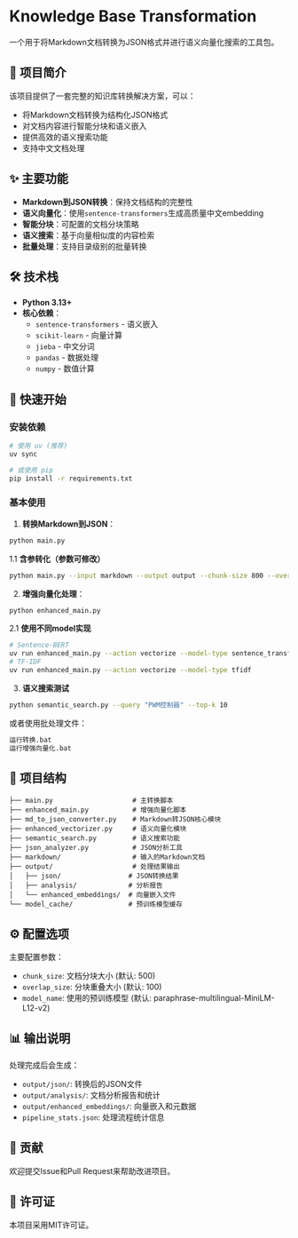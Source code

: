 # Knowledge Base Transformation

一个用于将Markdown文档转换为JSON格式并进行语义向量化搜索的工具包。

## 📄 项目简介

该项目提供了一套完整的知识库转换解决方案，可以：
- 将Markdown文档转换为结构化JSON格式
- 对文档内容进行智能分块和语义嵌入
- 提供高效的语义搜索功能
- 支持中文文档处理

## ✨ 主要功能

- **Markdown到JSON转换**：保持文档结构的完整性
- **语义向量化**：使用`sentence-transformers`生成高质量中文embedding
- **智能分块**：可配置的文档分块策略
- **语义搜索**：基于向量相似度的内容检索
- **批量处理**：支持目录级别的批量转换

## 🛠️ 技术栈

- **Python 3.13+**
- **核心依赖**：
  - `sentence-transformers` - 语义嵌入
  - `scikit-learn` - 向量计算
  - `jieba` - 中文分词
  - `pandas` - 数据处理
  - `numpy` - 数值计算

## 🚀 快速开始

### 安装依赖

```bash
# 使用 uv (推荐)
uv sync

# 或使用 pip
pip install -r requirements.txt
```

### 基本使用

1. **转换Markdown到JSON**：
```bash
python main.py
```

1.1 **含参转化（参数可修改）**
```bash
python main.py --input markdown --output output --chunk-size 800 --overlap-size 150
```

2. **增强向量化处理**：
```bash
python enhanced_main.py
```

2.1 **使用不同model实现**
```bash
# Sentence-BERT
uv run enhanced_main.py --action vectorize --model-type sentence_transformers
# TF-IDF
uv run enhanced_main.py --action vectorize --model-type tfidf
```
3. **语义搜索测试**
```bash
python semantic_search.py --query "PWM控制器" --top-k 10
```

或者使用批处理文件：
```bash
运行转换.bat
运行增强向量化.bat
```

## 📁 项目结构

```
├── main.py                    # 主转换脚本
├── enhanced_main.py           # 增强向量化脚本
├── md_to_json_converter.py    # Markdown转JSON核心模块
├── enhanced_vectorizer.py     # 语义向量化模块
├── semantic_search.py         # 语义搜索功能
├── json_analyzer.py           # JSON分析工具
├── markdown/                  # 输入的Markdown文档
├── output/                    # 处理结果输出
│   ├── json/                 # JSON转换结果
│   ├── analysis/             # 分析报告
│   └── enhanced_embeddings/  # 向量嵌入文件
└── model_cache/              # 预训练模型缓存
```

## ⚙️ 配置选项

主要配置参数：
- `chunk_size`: 文档分块大小 (默认: 500)
- `overlap_size`: 分块重叠大小 (默认: 100)  
- `model_name`: 使用的预训练模型 (默认: paraphrase-multilingual-MiniLM-L12-v2)

## 📊 输出说明

处理完成后会生成：
- `output/json/`: 转换后的JSON文件
- `output/analysis/`: 文档分析报告和统计
- `output/enhanced_embeddings/`: 向量嵌入和元数据
- `pipeline_stats.json`: 处理流程统计信息

## 🤝 贡献

欢迎提交Issue和Pull Request来帮助改进项目。

## 📝 许可证

本项目采用MIT许可证。
